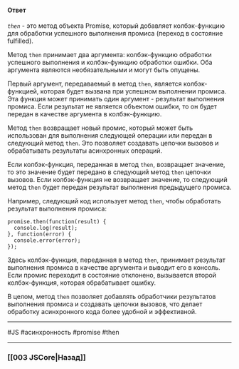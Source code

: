 #### Ответ

*`then`* - это метод объекта Promise, который добавляет колбэк-функцию для обработки успешного выполнения промиса (переход в состояние fulfilled).

Метод `then` принимает два аргумента: колбэк-функцию обработки успешного выполнения и колбэк-функцию обработки ошибки. Оба аргумента являются необязательными и могут быть опущены.

Первый аргумент, передаваемый в метод `then`, является колбэк-функцией, которая будет вызвана при успешном выполнении промиса. Эта функция может принимать один аргумент - результат выполнения промиса. Если результат не является объектом ошибки, то он будет передан в качестве аргумента в колбэк-функцию.

Метод `then` возвращает новый промис, который может быть использован для выполнения следующей операции или передан в следующий метод `then`. Это позволяет создавать цепочки вызовов и обрабатывать результаты асинхронных операций.

Если колбэк-функция, переданная в метод `then`, возвращает значение, то это значение будет передано в следующий метод `then` цепочки вызовов. Если колбэк-функция не возвращает значение, то следующий метод `then` будет передан результат выполнения предыдущего промиса.

Например, следующий код использует метод `then`, чтобы обработать результат выполнения промиса:

```
promise.then(function(result) {
  console.log(result);
}, function(error) {
  console.error(error);
});
```

Здесь колбэк-функция, переданная в метод `then`, принимает результат выполнения промиса в качестве аргумента и выводит его в консоль. Если промис переходит в состояние отклонено, вызывается второй колбэк-функция, которая обрабатывает ошибку.

В целом, метод `then` позволяет добавлять обработчики результатов выполнения промиса и создавать цепочки вызовов, что делает обработку асинхронного кода более удобной и эффективной.

___
 #JS #асинхронность #promise #then 

___

### [[003 JSCore|Назад]]